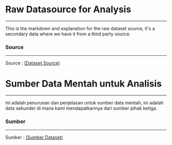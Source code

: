 # Raw Datasource for Analysis
---
This is the markdown and explanation for the raw dataset source, it's a secondary data where we have it from a third party source.
### Source
---
Source : [(Dataset Source)](https://divvy-tripdata.s3.amazonaws.com/index.html)

# Sumber Data Mentah untuk Analisis
---
Ini adalah penurunan dan penjelasan untuk sumber data mentah, ini adalah data sekunder di mana kami mendapatkannya dari sumber pihak ketiga.
### Sumber
---
Sumber : [(Sumber Dataset)](https://divvy-tripdata.s3.amazonaws.com/index.html)
